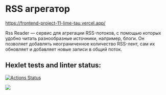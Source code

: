 # RSS агрегатор
https://frontend-project-11-lime-tau.vercel.app/

Rss Reader — сервис для агрегации RSS-потоков, с помощью которых удобно читать разнообразные источники, например, блоги. Он позволяет добавлять неограниченное количество RSS-лент, сам их обновляет и добавляет новые записи в общий поток.

## Hexlet tests and linter status:
[![Actions Status](https://github.com/RockForr/frontend-project-11/actions/workflows/hexlet-check.yml/badge.svg)](https://github.com/RockForr/frontend-project-11/actions)

<a href="https://codeclimate.com/github/RockForr/frontend-project-11/maintainability"><img src="https://api.codeclimate.com/v1/badges/72f635f8b70f15c9885f/maintainability" /></a>